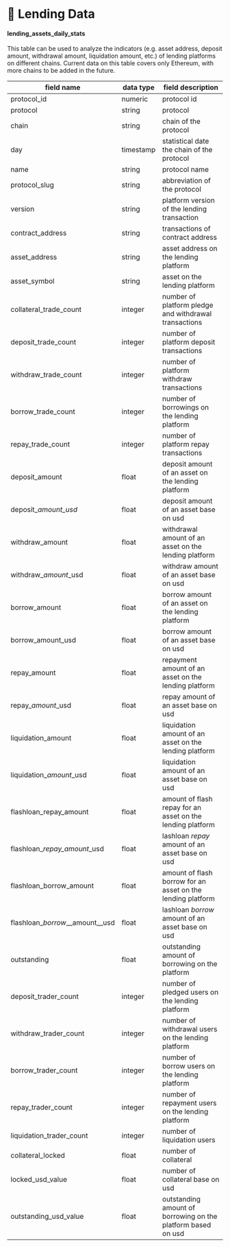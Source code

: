 # 🔁 Lending Data

#### lending\_assets\_daily\_stats

This table can be used to analyze the indicators (e.g. asset address, deposit amount, withdrawal amount, liquidation amount, etc.) of lending platforms on different chains. Current data on this table covers only Ethereum, with more chains to be added in the future.

| field name                         | data type  | field description                                            |
| ---------------------------------- | ---------- | ------------------------------------------------------------ |
| protocol\_id                       | numeric    | protocol id                                                  |
| protocol                           | string     | protocol                                                     |
| chain                              | string     | chain of the protocol                                        |
| day                                | timestamp  | statistical date the chain of the protocol                   |
| name                               | string     | protocol  name                                               |
| protocol\_slug                     | string     | abbreviation of the protocol                                 |
| version                            | string     | platform version of the lending transaction                  |
| contract\_address                  | string     | transactions  of contract address                            |
| asset\_address                     | string     | asset address on the lending platform                        |
| asset\_symbol                      | string     | asset on the lending platform                                |
| collateral\_trade\_count           | integer    | number of platform pledge and withdrawal transactions        |
| deposit\_trade\_count              | integer    | number of platform deposit transactions                      |
| withdraw\_trade\_count             | integer    | number of platform withdraw transactions                     |
| borrow\_trade\_count               | integer    | number of borrowings on the lending platform                 |
| repay\_trade\_count                | integer    | number of platform repay transactions                        |
| deposit\_amount                    | float      | deposit amount of an asset on the lending platform           |
| deposit\__amount\_usd_             | float      | deposit amount of an asset base on usd                       |
| withdraw\_amount                   | float      | withdrawal amount of an asset on the lending platform        |
| withdraw\__amount_\_usd            | float      | withdraw amount of an asset base on usd                      |
| borrow\_amount                     | float      | borrow amount of an asset on the lending platform            |
| borrow\_amount\_usd                | float      | borrow amount of an asset base on usd                        |
| repay\_amount                      | float      | repayment amount of an asset on the lending platform         |
| repay\__amount_\_usd               | float      | repay amount of an asset base on usd                         |
| liquidation\_amount                | float      | liquidation amount of an asset on the lending platform       |
| liquidation\__amount_\_usd         | float      | liquidation amount of an asset base on usd                   |
| flashloan\_repay\_amount           | float      | amount of flash repay for an asset on the lending platform   |
| flashloan\__repay\_amount_\_usd    | float      | lashloan _repay_ amount of an asset base on usd              |
| flashloan\_borrow\_amount          | float      | amount of flash borrow for an asset on the lending platform  |
| flashloan\__borrow_\__amount\__usd | float      | lashloan _borrow_ amount of an asset base on usd             |
| outstanding                        | float      | outstanding amount of borrowing on the platform              |
| deposit\_trader\_count             | integer    | number of pledged users on the lending platform              |
| withdraw\_trader\_count            | integer    | number of withdrawal users on the lending platform           |
| borrow\_trader\_count              | integer    | number of borrow users  on the lending platform              |
| repay\_trader\_count               | integer    | number of repayment users on the lending platform            |
| liquidation\_trader\_count         | integer    | number of liquidation users                                  |
| collateral\_locked                 | float      | number of collateral                                         |
| locked\_usd\_value                 | float      | number of collateral base on usd                             |
| outstanding\_usd\_value            | float      | outstanding amount of borrowing on the platform based on usd |

